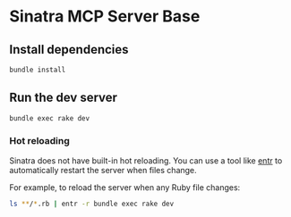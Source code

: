 # Sinatra MCP Server Base

## Install dependencies

```sh
bundle install
```

## Run the dev server

```sh
bundle exec rake dev
```

### Hot reloading

Sinatra does not have built-in hot reloading. You can use a tool like [entr](https://github.com/eradman/entr) to automatically restart the server when files change.

For example, to reload the server when any Ruby file changes:

```sh
ls **/*.rb | entr -r bundle exec rake dev
```
